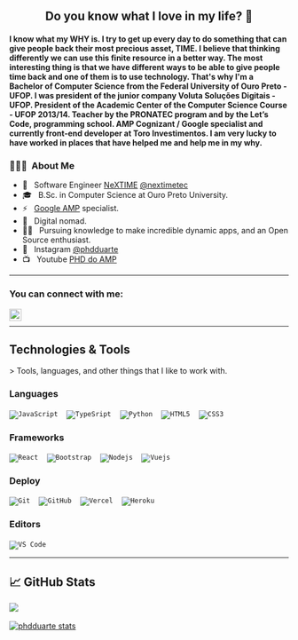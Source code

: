 
<h2 align="center"> Do you know what I love in my life? 💙 </h2>
<h4 align="left"> I know what my WHY is.
I try to get up every day to do something that can give people back their most precious asset, TIME. I believe that thinking differently we can use this finite resource in a better way. The most interesting thing is that we have different ways to be able to give people time back and one of them is to use technology. That's why I'm a Bachelor of Computer Science from the Federal University of Ouro Preto - UFOP. I was president of the junior company Voluta Soluções Digitais - UFOP. President of the Academic Center of the Computer Science Course - UFOP 2013/14. Teacher by the PRONATEC program and by the Let’s Code, programming school. AMP Cognizant / Google specialist and currently front-end developer at Toro Investimentos. I am very lucky to have worked in places that have helped me and help me in my why.  </h4>

<h3> 👨🏻‍💻 &nbsp;About Me </h3>

- 🦅 &nbsp; Software Engineer <a href="https://www.nextime.com.br/">NeXTIME</a> <a href="https://www.instagram.com/nextimetec/">@nextimetec</a>
- 🎓 &nbsp; B.Sc. in Computer Science at Ouro Preto University.
- ⚡️ &nbsp; <a href="https://amp.dev/">Google AMP</a> specialist.
- 🎒 &nbsp; Digital nomad.
- 👨‍🏫 &nbsp; Pursuing knowledge to make incredible dynamic apps, and an Open Source enthusiast.
- 📸 &nbsp; Instagram <a href="https://www.instagram.com/phdduarte/">@phdduarte</a>
- 📺 &nbsp; Youtube <a href="https://www.youtube.com/channel/UC1hFKnbaZ2dvmdYSDbRgVsA">PHD do AMP</a>

---------------------------------------------------------------------------------------------------------------------------------------------------------------------------------

### You can connect with me:

<p>
  <a href="https://www.linkedin.com/in/avictor-ribeiro-morelli/">
    <img align="left" alt="victorlinkedin" width="22px" src= "https://camo.githubusercontent.com/d659d2bac00c01b42bffbae84bdc121e828b8fecd5b4949ffa2575f5d9e4a371/68747470733a2f2f63646e2e6a7364656c6976722e6e65742f6e706d2f73696d706c652d69636f6e734076332f69636f6e732f6c696e6b6564696e2e737667" style="max-width:100%;">
  </a>
</p>

<br>

---------------------------------------------------------------------------------------------------------------------------------------------------------------------------------

<h2 align="left">Technologies & Tools</h2>
> Tools, languages, and other things that I like to work with.

### Languages

<code>![JavaScript](https://img.shields.io/badge/-JavaScript-black?style=flat&logo=javascript&logoColor=yellow)</code> &nbsp;&nbsp;
<code>![TypeSript](https://img.shields.io/badge/-TypeScript-black?style=flat&logo=typescript&logoColor=blue)</code> &nbsp;&nbsp;
<code>![Python](https://img.shields.io/badge/Python-white?style=flat&logo=python)</code> &nbsp;&nbsp;
<code>![HTML5](https://img.shields.io/badge/-HTML5-%23E44D27?style=flat-square&logo=html5&logoColor=ffffff)</code> &nbsp;&nbsp;
<code>![CSS3](https://img.shields.io/badge/-CSS3-%231572B6?style=flat-square&logo=css3)</code> &nbsp;&nbsp;

### Frameworks

<code>![React](https://img.shields.io/badge/-React-%23282C34?style=flat-square&logo=react)</code> &nbsp;&nbsp;
<code>![Bootstrap](https://img.shields.io/badge/-Bootstrap-563D7C?style=flat-square&logo=bootstrap)</code> &nbsp;&nbsp;
<code>![Nodejs](https://img.shields.io/badge/-Nodejs-black?style=flat-square&logo=Node.js)</code> &nbsp;&nbsp;
<code>![Vuejs](https://img.shields.io/badge/-Vuejs-black?style=flat-square&logo=vuejs)</code> &nbsp;&nbsp;

### Deploy

<code>![Git](https://img.shields.io/badge/-Git-black?style=flat-square&logo=git)</code> &nbsp;&nbsp;
<code>![GitHub](https://img.shields.io/badge/-GitHub-181717?style=flat-square&logo=github)</code> &nbsp;&nbsp;
<code>![Vercel](https://img.shields.io/badge/-Vercel-181717?style=flat-square&logo=github)</code> &nbsp;&nbsp;
<code>![Heroku](https://img.shields.io/badge/Heroku-430098?style=flat-square&logo=heroku&logoColor=white)</code> &nbsp;&nbsp;

### Editors
<code>![VS Code](http://img.shields.io/badge/-VS%20Code-007ACC?style=flat-square&logo=visual-studio-code)</code> &nbsp;&nbsp;


---------------------------------------------------------------------------------------------------------------------------------------------------------------------------------


## &#x1f4c8; GitHub Stats
<p>
  <a href="https://github.com/phdduarte">
    <img align="center" src="https://github-readme-stats.vercel.app/api/top-langs/?username=phdduarte&hide=html&layout=compact&langs_count=10" /> 
  </a>
  <br> <br>
  <a href="https://github.com/phdduarte">
    <img align="center" src="https://github-readme-stats.vercel.app/api?username=phdduarte&show_icons=true&line_height=27&count_private=true&&theme=vision-friendly-dark" alt="phdduarte stats" />
  </a>
</p>
